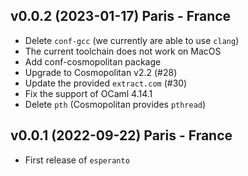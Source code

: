 ## v0.0.2 (2023-01-17) Paris - France

- Delete `conf-gcc` (we currently are able to use `clang`)
- The current toolchain does not work on MacOS
- Add conf-cosmopolitan package
- Upgrade to Cosmopolitan v2.2 (#28)
- Update the provided `extract.com` (#30)
- Fix the support of OCaml 4.14.1
- Delete `pth` (Cosmopolitan provides `pthread`)

## v0.0.1 (2022-09-22) Paris - France

- First release of `esperanto`

